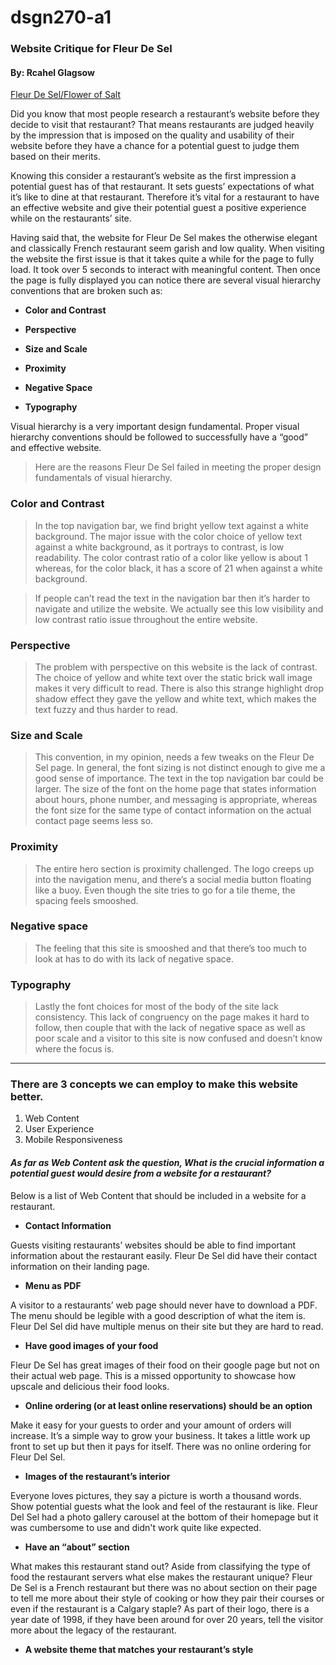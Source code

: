 # dsgn270-a1

### Website Critique for Fleur De Sel

#### By: Rcahel Glagsow 

[Fleur De Sel/Flower of Salt ](https://www.fleurdeselbrasserie.com)




Did you know that most people research a restaurant’s website before they decide to visit that restaurant? That means restaurants are judged heavily by the impression that is imposed on the quality and usability of their website before they have a chance for a potential guest to judge them based on their merits. 


Knowing this consider a restaurant’s website as the first impression a potential guest has of that restaurant. It sets guests’ expectations of what it’s like to dine at that restaurant. Therefore it’s vital for a restaurant to have an effective website and give their potential guest a positive experience while on the restaurants’ site. 


Having said that, the website for Fleur De Sel makes the otherwise elegant and classically French restaurant seem garish and low quality. When visiting the website the first issue is that it takes quite a while for the page to fully load. It took over 5 seconds to interact with meaningful content. Then once the page is fully displayed you can notice there are several visual hierarchy conventions that are broken such as:


* __Color and Contrast__ 

* __Perspective__

* __Size and Scale__

* __Proximity__

* __Negative Space__

* __Typography__


Visual hierarchy is a very important design fundamental. Proper visual hierarchy conventions should be followed to successfully have a “good” and effective website. 


> Here are the reasons Fleur De Sel failed in meeting the proper design fundamentals of visual hierarchy. 

### Color and Contrast


> In the top navigation bar, we find bright yellow text against a white background. The major issue with the color choice of yellow text against a white background, as it portrays to contrast, is low readability. The color contrast ratio of a color like yellow is about 1 whereas, for the color black, it has a score of 21 when against a white background. 

> If people can’t read the text in the navigation bar then it’s harder to navigate and utilize the website.  We actually see this low visibility and low contrast ratio issue throughout the entire website.


### Perspective 


> The problem with perspective on this website is the lack of contrast. The choice of yellow and white text over the static brick wall image makes it very difficult to read. There is also this strange highlight drop shadow effect they gave the yellow and white text, which makes the text fuzzy and thus harder to read.  


### Size and Scale


> This convention, in my opinion, needs a few tweaks on the Fleur De Sel page. In general, the font sizing is not distinct enough to give me a good sense of importance. The text in the top navigation bar could be larger. The size of the font on the home page that states information about hours, phone number, and messaging is appropriate, whereas the font size for the same type of contact information on the actual contact page seems less so. 


### Proximity  


> The entire hero section is proximity challenged. The logo creeps up into the navigation menu, and there’s a social media button floating like a buoy. Even though the site tries to go for a tile theme, the spacing feels smooshed. 


### Negative space 


> The feeling that this site is smooshed and that there’s too much to look at has to do with its lack of negative space. 


### Typography 


> Lastly the font choices for most of the body of the site lack consistency. This lack of congruency on the page makes it hard to follow, then couple that with the lack of negative space as well as poor scale and a visitor to this site is now confused and doesn’t know where the focus is. 

------
### **There are 3 concepts we can employ to make this website better.**

<ol>
<li>Web Content</li> 

<li>User Experience</li>

<li>Mobile Responsiveness</li>
</ol>


#### _As far as Web Content ask the question, What is the crucial information a potential guest would desire from a website for a restaurant?_

Below is a list of Web Content that should be included in a website for a restaurant.


*  __Contact Information__

Guests visiting restaurants’ websites should be able to find important information about the restaurant easily. Fleur De Sel did have their contact information on their landing page. 

* __Menu as PDF__

A visitor to a restaurants’ web page should never have to download a PDF. The menu should be legible with a good description of what the item is. Fleur Del Sel did have multiple menus on their site but they are hard to read.  

* __Have good images of your food__

Fleur De Sel has great images of their food on their google page but not on their actual web page. This is a missed opportunity to showcase how upscale and delicious their food looks. 

* __Online ordering (or at least online reservations) should be an option__

Make it easy for your guests to order and your amount of orders will increase. It’s a simple way to grow your business. It takes a little work up front to set up but then it pays for itself. There was no online ordering for Fleur Del Sel.


* __Images of the restaurant’s interior__

Everyone loves pictures, they say a picture is worth a thousand words. Show potential guests what the look and feel of the restaurant is like.
Fleur Del Sel had a photo gallery carousel at the bottom of their homepage but it was cumbersome to use and didn't work quite like expected.  

* __Have an “about” section__

What makes this restaurant stand out? Aside from classifying the type of food the restaurant servers what else makes the restaurant unique? Fleur De Sel is a French restaurant but there was no about section on their page to tell me more about their style of cooking or how they pair their courses or even if the restaurant is a Calgary staple? As part of their logo, there is a year date of 1998, if they have been around for over 20 years, tell the visitor more about the legacy of the restaurant. 

* __A website theme that matches your restaurant’s style__

